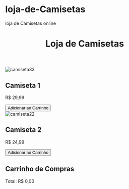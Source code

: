 # loja-de-Camisetas
loja de Camisetas online 


<!DOCTYPE html>
<html lang="pt-BR">
<head>
  <meta http-equiv="Content-Type" content="text/html; charset=UTF-8">
  <meta name="viewport" content="width=device-width, initial-scale=1.0">
  <title>Loja de Camisetas</title>
  <link rel="stylesheet" href="styles.css">
</head>
<body>
  <header>
    <h1>Loja de Camisetas</h1>
  </header>

  <div class="container">
    <div class="item">
      <img src="camiseta33.jpg" alt="camiseta33">
      <h2>Camiseta 1</h2>
      <p>R$ 29,99</p>
      <button onclick="addToCart('Camiseta 1', 29.99)">Adicionar ao Carrinho</button>
    </div>
    <div class="item">
      <img src="camiseta22.jpg" alt="camiseta22">
      <h2>Camiseta 2</h2>
      <p>R$ 24,99</p>
      <button onclick="addToCart('Camiseta 2', 24.99)">Adicionar ao Carrinho</button>
    </div>
  </div>

  <div id="cart">
    <h2>Carrinho de Compras</h2>
    <ul id="cart-items"></ul>
    <p id="total">Total: R$ 0,00</p>
  </div>

  <script src="script.js"></script>
</body>
</html>
